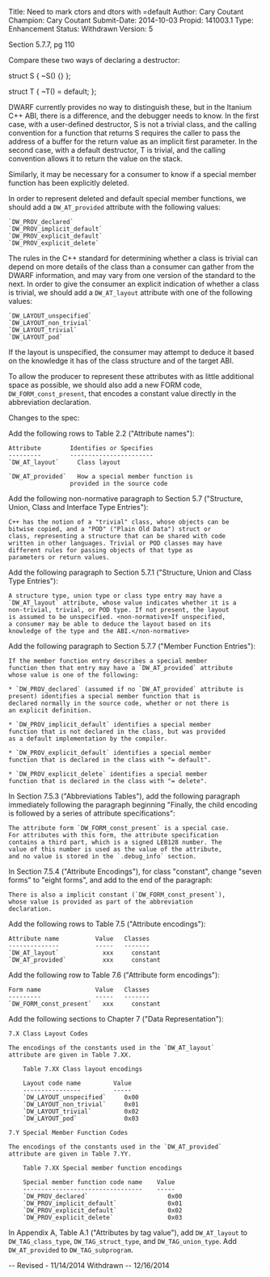 Title:       Need to mark ctors and dtors with =default
Author:      Cary Coutant
Champion:    Cary Coutant
Submit-Date: 2014-10-03
Propid:      141003.1
Type:        Enhancement
Status:      Withdrawn
Version:     5

Section 5.7.7, pg 110

Compare these two ways of declaring a destructor:

struct S {
   ~S() {}
};

struct T {
   ~T() = default;
};

DWARF currently provides no way to distinguish these, but in the
Itanium C++ ABI, there is a difference, and the debugger needs to
know. In the first case, with a user-defined destructor, S is not
a trivial class, and the calling convention for a function that
returns S requires the caller to pass the address of a buffer for
the return value as an implicit first parameter. In the second
case, with a default destructor, T is trivial, and the calling
convention allows it to return the value on the stack.

Similarly, it may be necessary for a consumer to know if a
special member function has been explicitly deleted.

In order to represent deleted and default special member
functions, we should add a `DW_AT_provided` attribute with the
following values:

    `DW_PROV_declared`
    `DW_PROV_implicit_default`
    `DW_PROV_explicit_default`
    `DW_PROV_explicit_delete`

The rules in the C++ standard for determining whether a class is
trivial can depend on more details of the class than a consumer
can gather from the DWARF information, and may vary from one
version of the standard to the next. In order to give the
consumer an explicit indication of whether a class is trivial, we
should add a `DW_AT_layout` attribute with one of the following
values:

    `DW_LAYOUT_unspecified`
    `DW_LAYOUT_non_trivial`
    `DW_LAYOUT_trivial`
    `DW_LAYOUT_pod`

If the layout is unspecified, the consumer may attempt to
deduce it based on the knowledge it has of the class structure
and of the target ABI.

To allow the producer to represent these attributes with as
little additional space as possible, we should also add a new
FORM code, `DW_FORM_const_present`, that encodes a constant
value directly in the abbreviation declaration.


Changes to the spec:

Add the following rows to Table 2.2 ("Attribute names"):

    Attribute        Identifies or Specifies
    ---------        -----------------------
    `DW_AT_layout`     Class layout

    `DW_AT_provided`   How a special member function is
                     provided in the source code

Add the following non-normative paragraph to Section 5.7
("Structure, Union, Class and Interface Type Entries"):

    C++ has the notion of a "trivial" class, whose objects can be
    bitwise copied, and a "POD" ("Plain Old Data") struct or
    class, representing a structure that can be shared with code
    written in other languages. Trivial or POD classes may have
    different rules for passing objects of that type as
    parameters or return values.

Add the following paragraph to Section 5.7.1 ("Structure, Union
and Class Type Entries"):

    A structure type, union type or class type entry may have a
    `DW_AT_layout` attribute, whose value indicates whether it is a
    non-trivial, trivial, or POD type. If not present, the layout
    is assumed to be unspecified. <non-normative>If unspecified,
    a consumer may be able to deduce the layout based on its
    knowledge of the type and the ABI.</non-normative>

Add the following paragraph to Section 5.7.7 ("Member Function
Entries"):

    If the member function entry describes a special member
    function then that entry may have a `DW_AT_provided` attribute
    whose value is one of the following:

    * `DW_PROV_declared` (assumed if no `DW_AT_provided` attribute is
    present) identifies a special member function that is
    declared normally in the source code, whether or not there is
    an explicit definition.

    * `DW_PROV_implicit_default` identifies a special member
    function that is not declared in the class, but was provided
    as a default implementation by the compiler.

    * `DW_PROV_explicit_default` identifies a special member
    function that is declared in the class with "= default".

    * `DW_PROV_explicit_delete` identifies a special member
    function that is declared in the class with "= delete".

In Section 7.5.3 ("Abbreviations Tables"), add the following
paragraph immediately following the paragraph beginning "Finally,
the child encoding is followed by a series of attribute
specifications":

    The attribute form `DW_FORM_const_present` is a special case.
    For attributes with this form, the attribute specification
    contains a third part, which is a signed LEB128 number. The
    value of this number is used as the value of the attribute,
    and no value is stored in the `.debug_info` section.

In Section 7.5.4 ("Attribute Encodings"), for class "constant",
change "seven forms" to "eight forms", and add to the end of the
paragraph:

    There is also a implicit constant (`DW_FORM_const_present`),
    whose value is provided as part of the abbreviation
    declaration.

Add the following rows to Table 7.5 ("Attribute encodings"):

    Attribute name          Value   Classes
    --------------          -----   -------
    `DW_AT_layout`            xxx     constant
    `DW_AT_provided`          xxx     constant

Add the following row to Table 7.6 ("Attribute form encodings"):

    Form name               Value   Classes
    ---------               -----   -------
    `DW_FORM_const_present`   xxx     constant

Add the following sections to Chapter 7 ("Data Representation"):

    7.X Class Layout Codes
    
    The encodings of the constants used in the `DW_AT_layout`
    attribute are given in Table 7.XX.

        Table 7.XX Class layout encodings

        Layout code name         Value
        ----------------         -----
        `DW_LAYOUT_unspecified`     0x00
        `DW_LAYOUT_non_trivial`     0x01
        `DW_LAYOUT_trivial`         0x02
        `DW_LAYOUT_pod`             0x03

    7.Y Special Member Function Codes

    The encodings of the constants used in the `DW_AT_provided`
    attribute are given in Table 7.YY.

        Table 7.XX Special member function encodings

        Special member function code name    Value
        ---------------------------------    -----
        `DW_PROV_declared`                      0x00
        `DW_PROV_implicit_default`              0x01
        `DW_PROV_explicit_default`              0x02
        `DW_PROV_explicit_delete`               0x03

In Appendix A, Table A.1 ("Attributes by tag value"), add
`DW_AT_layout` to `DW_TAG_class_type`, `DW_TAG_struct_type`, and
`DW_TAG_union_type`. Add `DW_AT_provided` to `DW_TAG_subprogram`.

--
Revised - 11/14/2014
Withdrawn -- 12/16/2014
